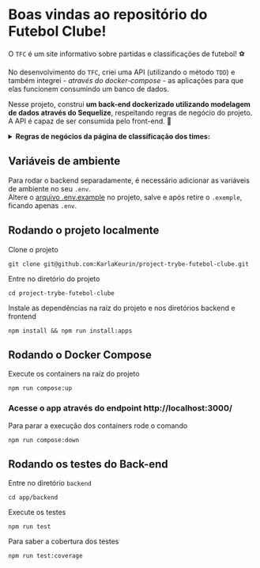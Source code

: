 # Boas vindas ao repositório do Futebol Clube!

  O `TFC` é um site informativo sobre partidas e classificações de futebol! ⚽️

  No desenvolvimento do `TFC`, criei uma API (utilizando o método `TDD`) e também integrei *- através do docker-compose -* as aplicações para que elas funcionem consumindo um banco de dados.

  Nesse projeto, construi **um back-end dockerizado utilizando modelagem de dados através do Sequelize**, respeitando regras de negócio do projeto. A API é capaz de ser consumida pelo front-end. 🚀

  

  <details>
  <summary><strong> Regras de negócios da página de classificação dos times: </strong></summary>
  

    - `Classificação`: Posição na classificação;
    - `Time`: Nome do time;
    - `P`: Total de Pontos;
    - `J`: Total de Jogos;
    - `V`: Total de Vitórias;
    - `E`: Total de Empates;
    - `D`: Total de Derrotas;
    - `GP`: Gols marcados a favor;
    - `GC`: Gols sofridos;
    - `SG`: Saldo total de gols;
    - `%`: Aproveitamento do time.

  - Todas as regras de negócio e cálculos necessários deverão ser realizados no seu back-end. A aplicação front-end - que já está pronta - apenas renderizará essas informações.

  - Para calcular o `Total de Pontos`, você deve levar em consideração que:

    - O time `vitorioso`: marcará +3 pontos;
    - O time `perdedor`: marcará 0 pontos;
    - Em caso de `empate`: ambos os times marcam +1 ponto.

  - Para o campo `Aproveitamento do time (%)`, que é a porcentagem de jogos ganhos, use a seguinte fórmula: `[P / (J * 3)] * 100`, onde:

    - `P`: Total de Pontos;
    - `J`: Total de Jogos.

    Obs.: O seu resultado deverá ser limitado a `duas casas decimais`.

  - Para calcular `Saldo de Gols` use a seguinte fórmula: `GP - GC`, onde:

    - `GP`: Gols marcados a favor;
    - `GC`: Gols sofridos.

  - O resultado deverá ser ordenado sempre de forma decrescente, levando em consideração a quantidade de pontos que o time acumulou. Em caso de empate no `Total de Pontos`, você deve levar em consideração os seguintes critérios para desempate:

  **Ordem para desempate**

  - 1º Total de Vitórias;
  - 2º Saldo de gols;
  - 3º Gols a favor;

  - Os endpoints dessa seção, irão alimentar uma tabela idêntica ao exemplo abaixo no front-end:

    | Classificação | Time        | P   | J   | V   | E   | D   | GP  | GC  | SG  | %    |
    | ------------- | ----------- | --- | --- | --- | --- | --- | --- | --- | --- | ---- |
    | 1             | Ferroviária | 38  | 15  | 12  | 2   | 1   | 44  | 13  | 31  | 84.4 |
</details>

## Variáveis de ambiente

Para rodar o backend separadamente, é necessário adicionar as variáveis de ambiente no seu `.env`.
<br/>
Altere o [arquivo .env.example](./app/backend/.env.example) no projeto, salve e após retire o `.exemple`, ficando apenas `.env`.

## Rodando o projeto localmente

Clone o projeto
```
git clone git@github.com:KarlaKeurin/project-trybe-futebol-clube.git 
```
Entre no diretório do projeto
```
cd project-trybe-futebol-clube
```

Instale as dependências na raíz do projeto e nos diretórios backend e frontend
```
npm install && npm run install:apps
```

## Rodando o Docker Compose

Execute os containers na raíz do projeto
```
npm run compose:up
```
### Acesse o app através do endpoint http://localhost:3000/

Para parar a execução dos containers rode o comando
```
npm run compose:down
```

## Rodando os testes do Back-end

Entre no diretório `backend`
```
cd app/backend
```

Execute os testes
```
npm run test
```

Para saber a cobertura dos testes
```
npm run test:coverage
```
